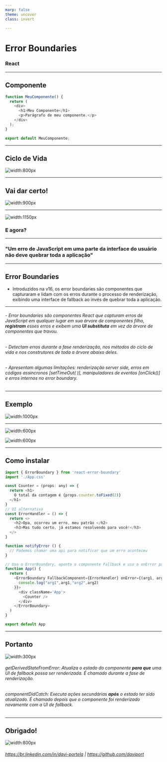 ```yaml
---
marp: false
theme: uncover
class: invert

---
```


# Error Boundaries
### React

---

## Componente

```javascript
function MeuComponente() {
  return (
    <div>
      <h1>Meu Componente</h1>
      <p>Parágrafo de meu componente.</p>
    </div>
  );
}

export default MeuComponente;
```

---
## Ciclo de Vida

![width:800px ](https://github.com/daviport/ErrorBoundaries/blob/main/img/) 

---

## Vai dar certo!

![width:900px ](./img/conf.jpeg)

---

![width:1150px](./img/error.jpeg)

### E agora?


---
### "Um erro de JavaScript em uma parte da interface do usuário não deve quebrar toda a aplicação"

---
## Error Boundaries

* Introduzidos na v16, os error boundaries são componentes que capturaram e lidam com os erros durante o processo de renderização, exibindo uma interface de fallback ao invés de quebrar toda a aplicação. 
---


###### - Error boundaries são componentes React que capturam erros de JavaScript em qualquer lugar em sua árvore de componentes filho, **registram** esses erros e exibem uma **UI substituta** em vez da árvore de componentes que travou. 
###### - Detectam erros durante a fase renderização, nos métodos do ciclo de vida e nos construtores de toda a árvore abaixo deles.
###### - Apresentam algumas limitações: renderização server side, erros em códigos assíncronos [setTimeOut( )], manipuladores de eventos [onClick()] e erros internos no error boundary. 


---

## Exemplo

![width:1000px](./img/telaexemplo.png)

---

![width:600px](./img/dashboardex.png)


![width:600px](./img/saleserrorex.webp)

---
## Como instalar
```javascript
import { ErrorBoundary } from 'react-error-boundary'
import './App.css'

const Counter = (props: any) => {
  return <h1>
    O total da contagem é {props.counter.toFixed(2)}
  </h1>
}
// UI alternativa
const ErrorHandler = () => {
  return <>
    <h2>Opa, ocorreu um erro, meu patrão </h2>
    <h3>Mas tudo certo, já estamos resolvendo para você!</h3>
  </>
}

function notifyError () {
  // Podemos chamar uma api para notificar que um erro aconteceu
}

// Uso o ErrorBoundary, aponto o componente Fallback e uso o onError para comunicar o erro ocorrido.
function App() {
  return (
    <ErrorBoundary FallbackComponent={ErrorHandler} onError={(arg1, arg2)=>{
      console.log("arg1",arg1,"arg2",arg2)
    }}>
      <div className='App'>
        <Counter />
      </div>
    </ErrorBoundary>
  )
}

export default App
```
---
## Portanto

![width:300px](./img/rlcmethods.png)

###### getDerivedStateFromError: Atualiza o estado do componente **para que** uma UI de fallback possa ser renderizada. É chamado durante a fase de renderização.
###### componentDidCatch: Executa ações secundárias **após** o estado ter sido atualizado. É chamado depois que o componente foi renderizado novamente com a UI de fallback.

---
## Obrigado!
![width:800px ](./img/tiririca.jpeg)
###### https://br.linkedin.com/in/davi-portela  | https://github.com/daviport
